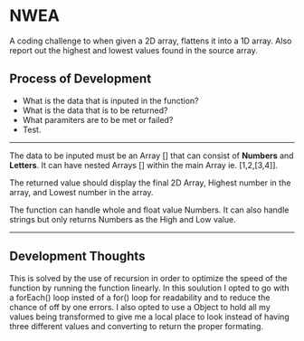 # NWEA
A coding challenge to when given a 2D array, flattens it into a 1D array.  Also report out the highest and lowest values found in the source array.

## Process of Development
* What is the data that is inputed in the function?
* What is the data that is to be returned?
* What paramiters are to be met or failed?
* Test.

***

The data to be inputed must be an Array [] that can consist of **Numbers** and **Letters**. It can have nested Arrays [] within the main Array ie. [1,2,[3,4]].

The returned value should display the final 2D Array, Highest number in the array, and Lowest number in the array.

The function can handle whole and float value Numbers. It can also handle strings but only returns Numbers as the High and Low value. 

***

## Development Thoughts

This is solved by the use of recursion in order to optimize the speed of the function by running the function linearly. In this soulution I opted to go with a forEach() loop insted of a for() loop for readability and to reduce the chance of off by one errors. I also opted to use a Object to hold all my values being transformed to give me a local place to look instead of having three different values and converting to return the proper formating. 
